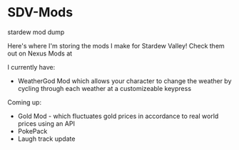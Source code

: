 # SDV-Mods
stardew mod dump 

Here's where I'm storing the mods I make for Stardew Valley! 
Check them out on Nexus Mods at <a href="https://www.nexusmods.com/users/154664358"></a>

I currently have: 
* WeatherGod Mod which allows your character to change the weather by cycling through each weather at a customizeable keypress 

Coming up:
* Gold Mod - which fluctuates gold prices in accordance to real world prices using an API 
* PokePack
* Laugh track update 
